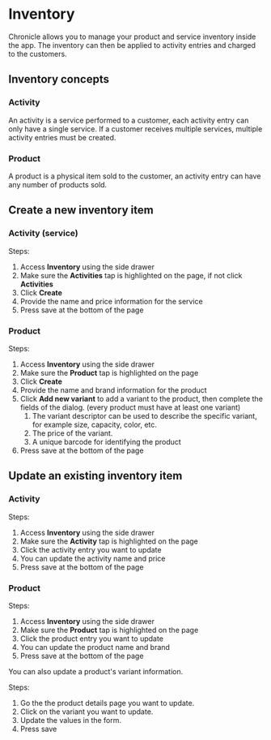 # Inventory

Chronicle allows you to manage your product and service inventory inside the app. The inventory can then be applied to activity entries and charged to the customers.

## Inventory concepts

### Activity

An activity is a service performed to a customer, each activity entry can only have a single service. If a customer receives multiple services, multiple activity entries must be created.

### Product

A product is a physical item sold to the customer, an activity entry can have any number of products sold.

## Create a new inventory item

### Activity (service)

Steps:

1. Access **Inventory** using the side drawer
2. Make sure the **Activities** tap is highlighted on the page, if not click **Activities**
3. Click **Create**
4. Provide the name and price information for the service
5. Press save at the bottom of the page

### Product

Steps:

1. Access **Inventory** using the side drawer
2. Make sure the **Product** tap is highlighted on the page
3. Click **Create**
4. Provide the name and brand information for the product
5. Click **Add new variant** to add a variant to the product, then complete the fields of the dialog. (every product must have at least one variant)
   1. The variant descriptor can be used to describe the specific variant, for example size, capacity, color, etc.
   2. The price of the variant.
   3. A unique barcode for identifying the product
6. Press save at the bottom of the page

## Update an existing inventory item

### Activity

Steps:

1. Access **Inventory** using the side drawer
2. Make sure the **Activity** tap is highlighted on the page
3. Click the activity entry you want to update
4. You can update the activity name and price
5. Press save at the bottom of the page

### Product

Steps:

1. Access **Inventory** using the side drawer
2. Make sure the **Product** tap is highlighted on the page
3. Click the product entry you want to update
4. You can update the product name and brand
5. Press save at the bottom of the page

You can also update a product's variant information.

Steps:

1. Go the the product details page you want to update.
2. Click on the variant you want to update.
3. Update the values in the form.
4. Press save
